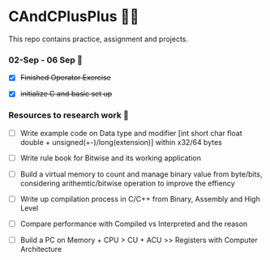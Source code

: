 # CAndCPlusPlus 👨‍💻
This repo contains practice, assignment and projects. 

### 02-Sep - 06 Sep 📝

- [x] ~~Finished Operator Exercise~~
- [x] ~~initialize C and basic set up~~


### Resources to research work 🤔

- [ ] Write example code on Data type and modifier [int short char float double + unsigned(+-)/long(extension)] within x32/64 bytes 
- [ ] Write rule book for Bitwise and its working application
- [ ] Build a virtual memory to count and manage binary value from byte/bits, considering arithemtic/bitwise operation to improve the effiency 

- [ ] Write up compilation process in C/C++ from Binary, Assembly and High Level 
- [ ] Compare performance with Compiled vs Interpreted and the reason  
- [ ] Build a PC on Memory + CPU > CU + ACU >> Registers with Computer Architecture 
